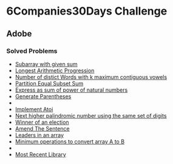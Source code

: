 # 6Companies30Days Challenge
## Adobe

### Solved Problems
- [Subarray with given sum](./subarray-with-given-sum.md)
- [Longest Arithmetic Progression](./longest-arithmetic-progression.md)
- [Number of distict Words with k maximum contiguous vowels](kmax-cont-vowels.md)
- [Partition Equal Subset Sum](./subset-sum-problem.md)
- [Express as sum of power of natural numbers](./sum-of-power-of-natural-numbers.md)
- [Generate Parentheses](./generate-parentheses.md)
- []()
- [Implement Atoi](./implement-atoi.md)
- [Next higher palindromic number using the same set of digits](./next-higher-palindromic-number-same-digit.md)
- [Winner of an election](./winner-of-an-election.md)
- [Amend The Sentence](./amend-the-sentence.md)
- [Leaders in an array](./leaders-in-an-array.md)
- [Minimum operations to convert array A to B](./minimum-insertions-to-make-two-arrays-equal.md)
- []()
- [Most Recent Library](./most-recent-library.md)